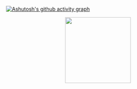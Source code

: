 [![Ashutosh's github activity graph](https://github-readme-activity-graph.vercel.app/graph?username=torvalds&theme=github-compact)](https://github.com/ashutosh00710/github-readme-activity-graph)

<p align="center">
<a href="https://github.com/AVS1508">
  <img height="180em" src="https://github-readme-stats-eight-theta.vercel.app/api?username=torvalds&show_icons=true&theme=gotham&include_all_commits=true&count_private=true"/>
</a>
</p>
